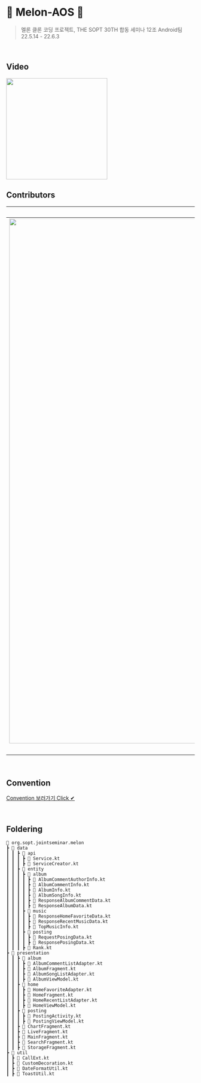 # 🍈 Melon-AOS 🍈

> 멜론 클론 코딩 프로젝트, THE SOPT 30TH 합동 세미나 12조 Android팀 <br>
22.5.14 - 22.6.3

<br>

## Video
<img width="270" src="https://user-images.githubusercontent.com/48701368/171873864-f4d5c8a5-9d2b-44ed-8d37-528c77ad2449.gif">

<br>

## Contributors

| [@briandr97](https://github.com/briandr97) | [@murjune](https://github.com/murjune) | [@youngjinc](https://github.com/youngjinc) |
| :---: | :---: | :---: |
|<img width="1400" src="https://user-images.githubusercontent.com/48701368/171811524-140a5318-9ff8-4c89-b9a1-cd398f3e2a08.jpeg">|<img width="1400" src="https://user-images.githubusercontent.com/48701368/171811640-ee854beb-44c4-4c43-a729-48b00f2eb74e.jpeg">|<img width="1400" src="https://user-images.githubusercontent.com/48701368/171809991-6d45699f-ba89-43b3-b7cf-0f4d594aecaf.jpg">|
|**PostingView**|**HomeView**|**AlbumView**|

<br>

## Convention
[Convention 보러가기 Click ✔](https://github.com/SOPT-30th-Team12-Melon/Melon-AOS/wiki/Convention)

<br>

## Foldering

```
📂 org.sopt.jointseminar.melon
┣ 📂 data
┃ ┃ ┣ 📂 api
┃ ┃ ┃ ┣ 📜 Service.kt
┃ ┃ ┃ ┣ 📜 ServiceCreator.kt
┃ ┃ ┣ 📂 entity
┃ ┃ ┃ ┣ 📂 album
┃ ┃ ┃ ┃ ┣ 📜 AlbumCommentAuthorInfo.kt
┃ ┃ ┃ ┃ ┣ 📜 AlbumCommentInfo.kt
┃ ┃ ┃ ┃ ┣ 📜 AlbumInfo.kt
┃ ┃ ┃ ┃ ┣ 📜 AlbumSongInfo.kt
┃ ┃ ┃ ┃ ┣ 📜 ResponseAlbumCommentData.kt
┃ ┃ ┃ ┃ ┣ 📜 ResponseAlbumData.kt
┃ ┃ ┃ ┣ 📂 music
┃ ┃ ┃ ┃ ┣ 📜 ResponseHomeFavoriteData.kt
┃ ┃ ┃ ┃ ┣ 📜 ResponseRecentMusicData.kt
┃ ┃ ┃ ┃ ┣ 📜 TopMusicInfo.kt
┃ ┃ ┃ ┣ 📂 posting
┃ ┃ ┃ ┃ ┣ 📜 RequestPosingData.kt
┃ ┃ ┃ ┃ ┣ 📜 ResponsePosingData.kt
┃ ┃ ┃ ┣ 📜 Rank.kt
┣ 📂 presentation
┃ ┃ ┣ 📂 album
┃ ┃ ┃ ┣ 📜 AlbumCommentListAdapter.kt
┃ ┃ ┃ ┣ 📜 AlbumFragment.kt
┃ ┃ ┃ ┣ 📜 AlbumSongListAdapter.kt
┃ ┃ ┃ ┣ 📜 AlbumViewModel.kt
┃ ┃ ┣ 📂 home
┃ ┃ ┃ ┣ 📜 HomeFavoriteAdapter.kt
┃ ┃ ┃ ┣ 📜 HomeFragment.kt
┃ ┃ ┃ ┣ 📜 HomeRecentListAdapter.kt
┃ ┃ ┃ ┣ 📜 HomeViewModel.kt
┃ ┃ ┣ 📂 posting
┃ ┃ ┃ ┣ 📜 PostingActivity.kt
┃ ┃ ┃ ┣ 📜 PostingViewModel.kt
┃ ┃ ┣ 📜 ChartFragment.kt
┃ ┃ ┣ 📜 LiveFragment.kt
┃ ┃ ┣ 📜 MainFragment.kt
┃ ┃ ┣ 📜 SearchFragment.kt
┃ ┃ ┣ 📜 StorageFragment.kt
┣ 📂 util
┃ ┣ 📜 CallExt.kt
┃ ┣ 📜 CustomDecoration.kt
┃ ┣ 📜 DateFormatUtil.kt
┃ ┣ 📜 ToastUtil.kt
```
